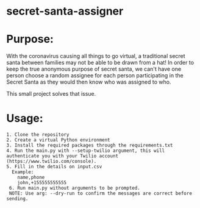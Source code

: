 # secret-santa-assigner

# Purpose:
  With the coronavirus causing all things to go virtual, a traditional secret santa between families may not be able to be drawn from a hat! In order to keep the true anonymous purpose of secret santa, we can't have one person choose a random assignee for each person participating in the Secret Santa as they would then know who was assigned to who.

This small project solves that issue.

# Usage:
    1. Clone the repository
    2. Create a virtual Python environment
    3. Install the required packages through the requirements.txt
    4. Run the main.py with --setup-twilio argument, this will authenticate you with your Twilio account (https://www.twilio.com/console).
    5. Fill in the details on input.csv
      Example:
        name,phone
        john,+155555555555
     6. Run main.py without arguments to be prompted.
     NOTE: Use arg: --dry-run to confirm the messages are correct before sending.
